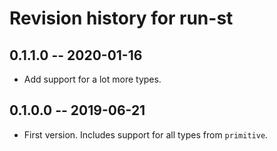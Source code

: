 # Revision history for run-st

## 0.1.1.0 -- 2020-01-16

* Add support for a lot more types.

## 0.1.0.0 -- 2019-06-21

* First version. Includes support for all types from `primitive`.
